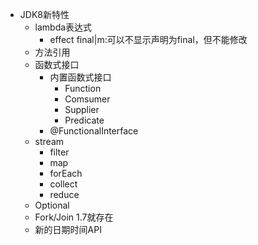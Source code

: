 - JDK8新特性
	- lambda表达式
		- effect final|m:可以不显示声明为final，但不能修改
	- 方法引用
	- 函数式接口
		- 内置函数式接口
			- Function
			- Comsumer
			- Supplier
			- Predicate
		- @FunctionalInterface
	- stream
		- filter
		- map
		- forEach
		- collect
		- reduce
	- Optional
	- Fork/Join  1.7就存在
	- 新的日期时间API
